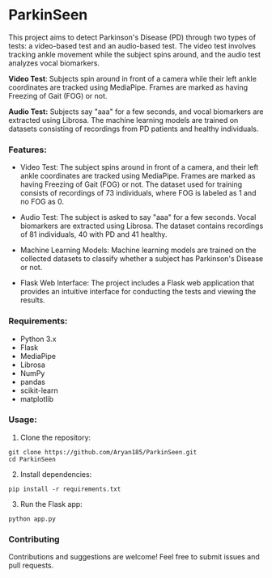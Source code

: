 # ParkinSeen

This project aims to detect Parkinson's Disease (PD) through two types of tests: a video-based test and an audio-based test. The video test involves tracking ankle movement while the subject spins around, and the audio test analyzes vocal biomarkers.

**Video Test**: Subjects spin around in front of a camera while their left ankle coordinates are tracked using MediaPipe. Frames are marked as having Freezing of Gait (FOG) or not.

**Audio Test:** Subjects say "aaa" for a few seconds, and vocal biomarkers are extracted using Librosa.
The machine learning models are trained on datasets consisting of recordings from PD patients and healthy individuals.

### Features:

*  Video Test: The subject spins around in front of a camera, and their left ankle coordinates are tracked using MediaPipe. Frames are marked as having Freezing of Gait (FOG) or not. The dataset used for training consists of recordings of 73 individuals, where FOG is labeled as 1 and no FOG as 0.

*  Audio Test: The subject is asked to say "aaa" for a few seconds. Vocal biomarkers are extracted using Librosa. The dataset contains recordings of 81 individuals, 40 with PD and 41 healthy.

*  Machine Learning Models: Machine learning models are trained on the collected datasets to classify whether a subject has Parkinson's Disease or not.

*  Flask Web Interface: The project includes a Flask web application that provides an intuitive interface for conducting the tests and viewing the results.

### Requirements:

*  Python 3.x
*  Flask
*  MediaPipe
*  Librosa
*  NumPy
*  pandas
*  scikit-learn
*  matplotlib

### Usage:

1. Clone the repository:
```
git clone https://github.com/Aryan185/ParkinSeen.git
cd ParkinSeen
```

2. Install dependencies:
```
pip install -r requirements.txt
```

3. Run the Flask app:
```
python app.py
```


### Contributing
Contributions and suggestions are welcome! Feel free to submit issues and pull requests.
